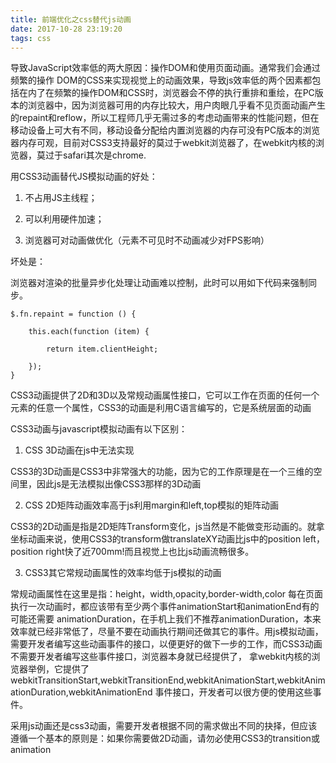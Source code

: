 ```yaml
---
title: 前端优化之css替代js动画
date: 2017-10-28 23:19:20
tags: css
---
```

导致JavaScript效率低的两大原因：操作DOM和使用页面动画。通常我们会通过频繁的操作 DOM的CSS来实现视觉上的动画效果，导致js效率低的两个因素都包括在内了在频繁的操作DOM和CSS时，浏览器会不停的执行重排和重绘，在PC版本的浏览器中，因为浏览器可用的内存比较大，用户肉眼几乎看不见页面动画产生的repaint和reflow，所以工程师几乎无需过多的考虑动画带来的性能问题，但在移动设备上可大有不同，移动设备分配给内置浏览器的内存可没有PC版本的浏览器内存可观，目前对CSS3支持最好的莫过于webkit浏览器了，在webkit内核的浏览器，莫过于safari其次是chrome.

<!-- more -->

用CSS3动画替代JS模拟动画的好处：

1. 不占用JS主线程；

2. 可以利用硬件加速；

3. 浏览器可对动画做优化（元素不可见时不动画减少对FPS影响）

坏处是：

浏览器对渲染的批量异步化处理让动画难以控制，此时可以用如下代码来强制同步。

    $.fn.repaint = function () {
    
        this.each(function (item) {
        
            return item.clientHeight;
        
        }); 
    }

CSS3动画提供了2D和3D以及常规动画属性接口，它可以工作在页面的任何一个元素的任意一个属性，CSS3的动画是利用C语言编写的，它是系统层面的动画

CSS3动画与javascript模拟动画有以下区别：

1.  CSS 3D动画在js中无法实现

CSS3的3D动画是CSS3中非常强大的功能，因为它的工作原理是在一个三维的空间里，因此js是无法模拟出像CSS3那样的3D动画

2. CSS 2D矩阵动画效率高于js利用margin和left,top模拟的矩阵动画

CSS3的2D动画是指是2D矩阵Transform变化，js当然是不能做变形动画的。就拿坐标动画来说，使用CSS3的transform做translateXY动画比js中的position left，position right快了近700mm!而且视觉上也比js动画流畅很多。

3. CSS3其它常规动画属性的效率均低于js模拟的动画

常规动画属性在这里是指：height，width,opacity,border-width,color
每在页面执行一次动画时，都应该带有至少两个事件animationStart和animationEnd有的可能还需要 animationDuration，在手机上我们不推荐animationDuration，本来效率就已经非常低了，尽量不要在动画执行期间还做其它的事件。用js模拟动画，需要开发者编写这些动画事件的接口，以便更好的做下一步的工作，而CSS3动画不需要开发者编写这些事件接口，浏览器本身就已经提供了， 拿webkit内核的浏览器举例，它提供了 webkitTransitionStart,webkitTransitionEnd,webkitAnimationStart,webkitAnimationDuration,webkitAnimationEnd 事件接口，开发者可以很方便的使用这些事件。

采用js动画还是css3动画，需要开发者根据不同的需求做出不同的抉择，但应该遵循一个基本的原则是：如果你需要做2D动画，请勿必使用CSS3的transition或animation
